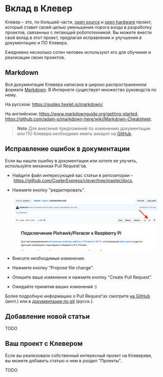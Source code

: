 # Вклад в Клевер

Клевер – это, по большей части, [open source](https://ru.wikipedia.org/wiki/Открытое_программное_обеспечение) и [open hardware](https://ru.wikipedia.org/wiki/Открытое_аппаратное_обеспечение) проект, который ставит своей целью уменьшение порога входа в разработку проектов, связанных с летающей робототехникой. Вы можете внести свой вклад в этот проект, предлагая исправления и улучшения в документацию и ПО Клевера.

Ежедневно несколько сотен человек используют его для обучения и реализации своих проектов.

## Markdown

Вся документация Клевера написана в широко распространенном формате [Markdown](https://ru.wikipedia.org/wiki/Markdown). В Интернете существует множество руководств по нему.

На русском: https://guides.hexlet.io/markdown/.

На английском: https://www.markdownguide.org/getting-started, https://github.com/adam-p/markdown-here/wiki/Markdown-Cheatsheet.

> **Note** Для внесения предложений по изменению документации или ПО Клевера необходимо иметь аккаунт на [GitHub](https://github.com).

## Исправление ошибок в документации

Если вы нашли ошибку в документации или хотите ее улучить, используйте механизм Pull Request'ов.

* Найдите файл интересующей вас статьи в репозитории – https://github.com/CopterExpress/clever/tree/master/docs,
* Нажмите кнопку "редактировать".

    <img src="assets/github-edit.png" alt="GitHub Edit">

* Внесите необходимые изменения.
* Нажмите кнопку "Propose file change".
* Опишите ваше изменение и нажмите кнопку "Create Pull Request".
* Ожидайте принятия ваших изменений :)

Более подробную информацию о Pull Request'ах смотрите [на GitHub](https://help.github.com/articles/about-pull-requests/) (англ.) или в [документации по git](https://git-scm.com/book/ru/v2/GitHub-Внесение-собственного-вклада-в-проекты) (русск.).

## Добавление новой статьи

TODO

## Ваш проект с Клевером

Если вы реализовали собственный интересный проект на Клевереве, вы можете добавить статью о нем в раздел "Проекты".

TODO
